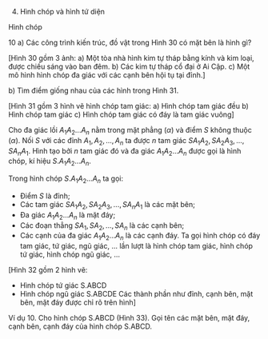 4. Hình chóp và hình tứ diện

Hình chóp

10 a) Các công trình kiến trúc, đồ vật trong Hình 30 có mặt bên là hình gì?

[Hình 30 gồm 3 ảnh:
a) Một tòa nhà hình kim tự tháp bằng kính và kim loại, được chiếu sáng vào ban đêm.
b) Các kim tự tháp cổ đại ở Ai Cập.
c) Một mô hình hình chóp đa giác với các cạnh bên hội tụ tại đỉnh.]

b) Tìm điểm giống nhau của các hình trong Hình 31.

[Hình 31 gồm 3 hình vẽ hình chóp tam giác:
a) Hình chóp tam giác đều
b) Hình chóp tam giác
c) Hình chóp tam giác có đáy là tam giác vuông]

Cho đa giác lồi $A_1A_2...A_n$ nằm trong mặt phẳng ($\alpha$) và điểm $S$ không thuộc ($\alpha$). Nối $S$ với các đỉnh $A_1, A_2, ..., A_n$ ta được $n$ tam giác $SA_1A_2, SA_2A_3, ..., SA_nA_1$. Hình tạo bởi $n$ tam giác đó và đa giác $A_1A_2...A_n$ được gọi là hình chóp, kí hiệu $S.A_1A_2...A_n$.

Trong hình chóp $S.A_1A_2...A_n$ ta gọi:
- Điểm $S$ là đỉnh;
- Các tam giác $SA_1A_2, SA_2A_3, ..., SA_nA_1$ là các mặt bên;
- Đa giác $A_1A_2...A_n$ là mặt đáy;
- Các đoạn thẳng $SA_1, SA_2, ..., SA_n$ là các cạnh bên;
- Các cạnh của đa giác $A_1A_2...A_n$ là các cạnh đáy.
Ta gọi hình chóp có đáy tam giác, tứ giác, ngũ giác, ... lần lượt là hình chóp tam giác, hình chóp tứ giác, hình chóp ngũ giác, ...

[Hình 32 gồm 2 hình vẽ:
- Hình chóp tứ giác S.ABCD
- Hình chóp ngũ giác S.ABCDE
Các thành phần như đỉnh, cạnh bên, mặt bên, mặt đáy được chỉ rõ trên hình]

Ví dụ 10. Cho hình chóp S.ABCD (Hình 33). Gọi tên các mặt bên, mặt đáy, cạnh bên, cạnh đáy của hình chóp S.ABCD.